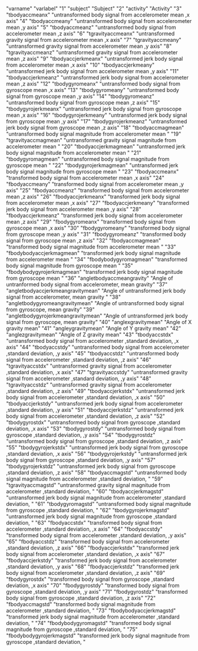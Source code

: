 "varname"  "varlabel"
"1"  "subject"  "Subject"
"2"  "activity"  "Activity"
"3"  "tbodyaccmeanx"  "untransformed   body signal   from accelerometer  mean ,x axis"
"4"  "tbodyaccmeany"  "untransformed   body signal   from accelerometer  mean ,y axis"
"5"  "tbodyaccmeanz"  "untransformed   body signal   from accelerometer  mean ,z axis"
"6"  "tgravityaccmeanx"  "untransformed   gravity signal   from accelerometer  mean ,x axis"
"7"  "tgravityaccmeany"  "untransformed   gravity signal   from accelerometer  mean ,y axis"
"8"  "tgravityaccmeanz"  "untransformed   gravity signal   from accelerometer  mean ,z axis"
"9"  "tbodyaccjerkmeanx"  "untransformed  jerk  body signal   from accelerometer  mean ,x axis"
"10"  "tbodyaccjerkmeany"  "untransformed  jerk  body signal   from accelerometer  mean ,y axis"
"11"  "tbodyaccjerkmeanz"  "untransformed  jerk  body signal   from accelerometer  mean ,z axis"
"12"  "tbodygyromeanx"  "untransformed   body signal   from gyroscope  mean ,x axis"
"13"  "tbodygyromeany"  "untransformed   body signal   from gyroscope  mean ,y axis"
"14"  "tbodygyromeanz"  "untransformed   body signal   from gyroscope  mean ,z axis"
"15"  "tbodygyrojerkmeanx"  "untransformed  jerk  body signal   from gyroscope  mean ,x axis"
"16"  "tbodygyrojerkmeany"  "untransformed  jerk  body signal   from gyroscope  mean ,y axis"
"17"  "tbodygyrojerkmeanz"  "untransformed  jerk  body signal   from gyroscope  mean ,z axis"
"18"  "tbodyaccmagmean"  "untransformed   body signal  magnitude  from accelerometer  mean "
"19"  "tgravityaccmagmean"  "untransformed   gravity signal  magnitude  from accelerometer  mean "
"20"  "tbodyaccjerkmagmean"  "untransformed  jerk  body signal  magnitude  from accelerometer  mean "
"21"  "tbodygyromagmean"  "untransformed   body signal  magnitude  from gyroscope  mean "
"22"  "tbodygyrojerkmagmean"  "untransformed  jerk  body signal  magnitude  from gyroscope  mean "
"23"  "fbodyaccmeanx"  "transformed   body signal   from accelerometer  mean ,x axis"
"24"  "fbodyaccmeany"  "transformed   body signal   from accelerometer  mean ,y axis"
"25"  "fbodyaccmeanz"  "transformed   body signal   from accelerometer  mean ,z axis"
"26"  "fbodyaccjerkmeanx"  "transformed  jerk  body signal   from accelerometer  mean ,x axis"
"27"  "fbodyaccjerkmeany"  "transformed  jerk  body signal   from accelerometer  mean ,y axis"
"28"  "fbodyaccjerkmeanz"  "transformed  jerk  body signal   from accelerometer  mean ,z axis"
"29"  "fbodygyromeanx"  "transformed   body signal   from gyroscope  mean ,x axis"
"30"  "fbodygyromeany"  "transformed   body signal   from gyroscope  mean ,y axis"
"31"  "fbodygyromeanz"  "transformed   body signal   from gyroscope  mean ,z axis"
"32"  "fbodyaccmagmean"  "transformed   body signal  magnitude  from accelerometer  mean "
"33"  "fbodybodyaccjerkmagmean"  "transformed  jerk  body signal  magnitude  from accelerometer  mean "
"34"  "fbodybodygyromagmean"  "transformed   body signal  magnitude  from gyroscope  mean "
"35"  "fbodybodygyrojerkmagmean"  "transformed  jerk  body signal  magnitude  from gyroscope  mean "
"36"  "angletbodyaccmeangravity"  "Angle of untranformed body signal from accelerometer, mean gravity"
"37"  "angletbodyaccjerkmeangravitymean"  "Angle of untransformed jerk body signal from accelerometer, mean gravity "
"38"  "angletbodygyromeangravitymean"  "Angle of untransformed body signal from gyroscope, mean gravity"
"39"  "angletbodygyrojerkmeangravitymean"  "Angle of untransformed jerk body signal from gyroscope, mean gravity"
"40"  "anglexgravitymean"  "Angle of X gravity mean"
"41"  "angleygravitymean"  "Angle of Y gravity mean"
"42"  "anglezgravitymean"  "Angle of Z gravity mean"
"43"  "tbodyaccstdx"  "untransformed   body signal   from accelerometer  ,standard deviation, ,x axis"
"44"  "tbodyaccstdy"  "untransformed   body signal   from accelerometer  ,standard deviation, ,y axis"
"45"  "tbodyaccstdz"  "untransformed   body signal   from accelerometer  ,standard deviation, ,z axis"
"46"  "tgravityaccstdx"  "untransformed   gravity signal   from accelerometer  ,standard deviation, ,x axis"
"47"  "tgravityaccstdy"  "untransformed   gravity signal   from accelerometer  ,standard deviation, ,y axis"
"48"  "tgravityaccstdz"  "untransformed   gravity signal   from accelerometer  ,standard deviation, ,z axis"
"49"  "tbodyaccjerkstdx"  "untransformed  jerk  body signal   from accelerometer  ,standard deviation, ,x axis"
"50"  "tbodyaccjerkstdy"  "untransformed  jerk  body signal   from accelerometer  ,standard deviation, ,y axis"
"51"  "tbodyaccjerkstdz"  "untransformed  jerk  body signal   from accelerometer  ,standard deviation, ,z axis"
"52"  "tbodygyrostdx"  "untransformed   body signal   from gyroscope  ,standard deviation, ,x axis"
"53"  "tbodygyrostdy"  "untransformed   body signal   from gyroscope  ,standard deviation, ,y axis"
"54"  "tbodygyrostdz"  "untransformed   body signal   from gyroscope  ,standard deviation, ,z axis"
"55"  "tbodygyrojerkstdx"  "untransformed  jerk  body signal   from gyroscope  ,standard deviation, ,x axis"
"56"  "tbodygyrojerkstdy"  "untransformed  jerk  body signal   from gyroscope  ,standard deviation, ,y axis"
"57"  "tbodygyrojerkstdz"  "untransformed  jerk  body signal   from gyroscope  ,standard deviation, ,z axis"
"58"  "tbodyaccmagstd"  "untransformed   body signal  magnitude  from accelerometer  ,standard deviation, "
"59"  "tgravityaccmagstd"  "untransformed   gravity signal  magnitude  from accelerometer  ,standard deviation, "
"60"  "tbodyaccjerkmagstd"  "untransformed  jerk  body signal  magnitude  from accelerometer  ,standard deviation, "
"61"  "tbodygyromagstd"  "untransformed   body signal  magnitude  from gyroscope  ,standard deviation, "
"62"  "tbodygyrojerkmagstd"  "untransformed  jerk  body signal  magnitude  from gyroscope  ,standard deviation, "
"63"  "fbodyaccstdx"  "transformed   body signal   from accelerometer  ,standard deviation, ,x axis"
"64"  "fbodyaccstdy"  "transformed   body signal   from accelerometer  ,standard deviation, ,y axis"
"65"  "fbodyaccstdz"  "transformed   body signal   from accelerometer  ,standard deviation, ,z axis"
"66"  "fbodyaccjerkstdx"  "transformed  jerk  body signal   from accelerometer  ,standard deviation, ,x axis"
"67"  "fbodyaccjerkstdy"  "transformed  jerk  body signal   from accelerometer  ,standard deviation, ,y axis"
"68"  "fbodyaccjerkstdz"  "transformed  jerk  body signal   from accelerometer  ,standard deviation, ,z axis"
"69"  "fbodygyrostdx"  "transformed   body signal   from gyroscope  ,standard deviation, ,x axis"
"70"  "fbodygyrostdy"  "transformed   body signal   from gyroscope  ,standard deviation, ,y axis"
"71"  "fbodygyrostdz"  "transformed   body signal   from gyroscope  ,standard deviation, ,z axis"
"72"  "fbodyaccmagstd"  "transformed   body signal  magnitude  from accelerometer  ,standard deviation, "
"73"  "fbodybodyaccjerkmagstd"  "transformed  jerk  body signal  magnitude  from accelerometer  ,standard deviation, "
"74"  "fbodybodygyromagstd"  "transformed   body signal  magnitude  from gyroscope  ,standard deviation, "
"75"  "fbodybodygyrojerkmagstd"  "transformed  jerk  body signal  magnitude  from gyroscope  ,standard deviation, "
